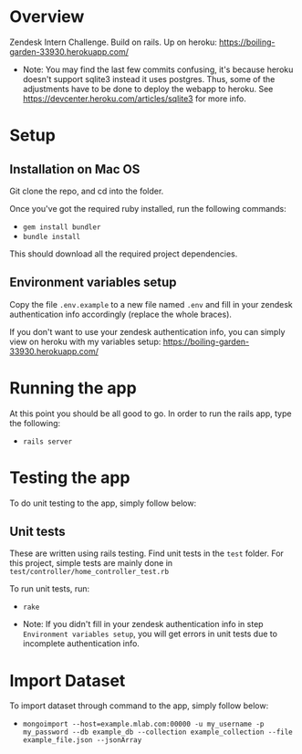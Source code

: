 # Overview
Zendesk Intern Challenge. Build on rails.
Up on heroku:
https://boiling-garden-33930.herokuapp.com/

* Note: You may find the last few commits confusing, it's because heroku doesn't support sqlite3 instead it uses postgres. Thus, some of the adjustments have to be done to deploy the webapp to heroku. See https://devcenter.heroku.com/articles/sqlite3 for more info.

# Setup

## Installation on Mac OS 

Git clone the repo, and cd into the folder.

Once you've got the required ruby installed, run the following commands:

* `gem install bundler`
* `bundle install`

This should download all the required project dependencies.

## Environment variables setup

Copy the file `.env.example` to a new file named `.env` and fill in your zendesk authentication info accordingly (replace the whole braces).

If you don't want to use your zendesk authentication info, you can simply view on heroku with my variables setup: https://boiling-garden-33930.herokuapp.com/

# Running the app
At this point you should be all good to go. In order to run the rails app, type the following:

* `rails server`


# Testing the app
To do unit testing to the app, simply follow below:

## Unit tests
These are written using rails testing. Find unit tests in the `test` folder. For this project, simple tests are mainly done in `test/controller/home_controller_test.rb`

To run unit tests, run:

* `rake`

* Note: If you didn't fill in your zendesk authentication info in step `Environment variables setup`, you will get errors in unit tests due to incomplete authentication info.

# Import Dataset
To import dataset through command to the app, simply follow below:

* `mongoimport --host=example.mlab.com:00000 -u my_username -p my_password --db example_db --collection example_collection --file example_file.json --jsonArray`
